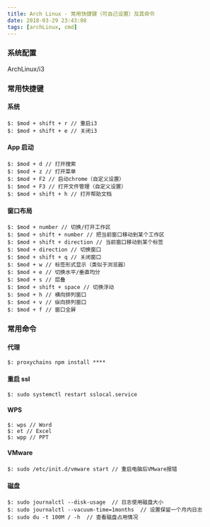 ```yaml
---
title: Arch Linux - 常用快捷键（可自己设置）及其命令
date: 2018-03-29 23:43:08
tags: [archLinux, cmd]
---
```


### 系统配置

ArchLinux/i3

### 常用快捷键

#### 系统

    $: $mod + shift + r // 重启i3
    $: $mod + shift + e // 关闭i3

#### App 启动

    $: $mod + d // 打开搜索
    $: $mod + z // 打开菜单
    $: $mod + F2 // 启动chrome（自定义设置）
    $: $mod + F3 // 打开文件管理（自定义设置）
    $: $mod + shift + h // 打开帮助文档

#### 窗口布局

    $: $mod + number // 切换/打开工作区
    $: $mod + shift + number // 把当前窗口移动到某个工作区
    $: $mod + shift + direction // 当前窗口移动到某个标签
    $: $mod + direction // 切换窗口
    $: $mod + shift + q // 关闭窗口
    $: $mod + w // 标签形式显示（类似于浏览器）
    $: $mod + e // 切换水平/垂直均分
    $: $mod + s // 层叠
    $: $mod + shift + space // 切换浮动
    $: $mod + h // 横向排列窗口
    $: $mod + v // 纵向排列窗口
    $: $mod + f // 窗口全屏

### 常用命令

#### 代理

    $: proxychains npm install ****

#### 重启 ssl

    $: sudo systemctl restart sslocal.service

#### WPS

    $: wps // Word
    $: et // Excel
    $: wpp // PPT

#### VMware

    $: sudo /etc/init.d/vmware start // 重启电脑后VMware报错

#### 磁盘

    $: sudo journalctl --disk-usage  // 日志使用磁盘大小
    $: sudo journalctl --vacuum-time=1months  // 设置保留一个月内日志
    $: sudo du -t 100M / -h  // 查看磁盘占用情况
